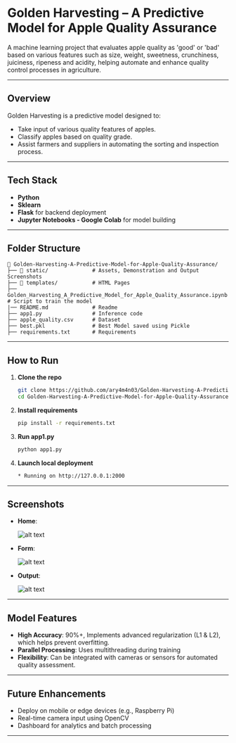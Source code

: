 

# Golden Harvesting – A Predictive Model for Apple Quality Assurance

A machine learning project that evaluates apple quality as 'good' or 'bad' based on various features such as size, weight, sweetness, crunchiness, juiciness, ripeness and acidity, helping automate and enhance quality control processes in agriculture.

---

## Overview

Golden Harvesting is a predictive model designed to:

* Take input of various quality features of apples.
* Classify apples based on quality grade.
* Assist farmers and suppliers in automating the sorting and inspection process.

---

## Tech Stack

* **Python**
* **Sklearn**
* **Flask** for backend deployment
* **Jupyter Notebooks - Google Colab** for model building

---

## Folder Structure

```
📁 Golden-Harvesting-A-Predictive-Model-for-Apple-Quality-Assurance/
├── 📁 static/              # Assets, Demonstration and Output Screenshots
├── 📁 templates/           # HTML Pages
├── Golden_Harvesting_A_Predictive_Model_for_Apple_Quality_Assurance.ipynb             # Script to train the model
|── README.md              # Readme
├── app1.py                # Inference code
├── apple_quality.csv      # Dataset
├── best.pkl               # Best Model saved using Pickle
├── requirements.txt       # Requirements
```

---

## How to Run

1. **Clone the repo**

   ```bash
   git clone https://github.com/ary4m4n03/Golden-Harvesting-A-Predictive-Model-for-Apple-Quality-Assurance.git
   cd Golden-Harvesting-A-Predictive-Model-for-Apple-Quality-Assurance
   ```

2. **Install requirements**

   ```bash
   pip install -r requirements.txt
   ```

3. **Run app1.py**

   ```bash
   python app1.py
   ```

4. **Launch local deployment**

   ```bash
   * Running on http://127.0.0.1:2000
   ```

---

## Screenshots

* **Home**:

   ![alt text](https://github.com/ary4m4n03/Golden-Harvesting-A-Predictive-Model-for-Apple-Quality-Assurance/blob/main/static/screenshots/home.png?raw=true)
  
* **Form**:

   ![alt text](https://github.com/ary4m4n03/Golden-Harvesting-A-Predictive-Model-for-Apple-Quality-Assurance/blob/main/static/screenshots/form.png?raw=true)
  
* **Output**:

   ![alt text](https://github.com/ary4m4n03/Golden-Harvesting-A-Predictive-Model-for-Apple-Quality-Assurance/blob/main/static/screenshots/output.png?raw=true)

---

## Model Features

* **High Accuracy**: 90%+, Implements advanced regularization (L1 & L2), which helps prevent overfitting.
* **Parallel Processing**: Uses multithreading during training
* **Flexibility**: Can be integrated with cameras or sensors for automated quality assessment.

---

## Future Enhancements

* Deploy on mobile or edge devices (e.g., Raspberry Pi)
* Real-time camera input using OpenCV
* Dashboard for analytics and batch processing

---


